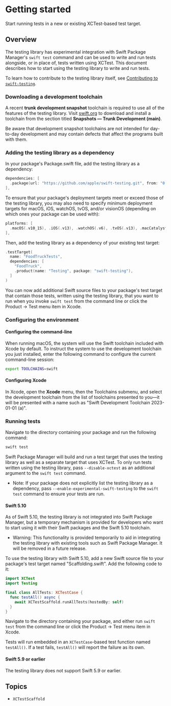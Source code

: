 # Getting started

<!--
This source file is part of the Swift.org open source project

Copyright (c) 2023 Apple Inc. and the Swift project authors
Licensed under Apache License v2.0 with Runtime Library Exception

See https://swift.org/LICENSE.txt for license information
See https://swift.org/CONTRIBUTORS.txt for Swift project authors
-->

<!-- NOTE: The voice of this document is directed at the second person ("you")
because it provides instructions the reader must follow directly. -->

Start running tests in a new or existing XCTest-based test target.

## Overview

The testing library has experimental integration with Swift Package Manager's
`swift test` command and can be used to write and run tests alongside, or in
place of, tests written using XCTest. This document describes how to start using
the testing library to write and run tests.

To learn how to contribute to the testing library itself, see
[Contributing to `swift-testing`](https://github.com/apple/swift-testing/blob/main/CONTRIBUTING.md).

### Downloading a development toolchain

A recent **trunk development snapshot** toolchain is required to use all of the
features of the testing library. Visit [swift.org](https://www.swift.org/download/#trunk-development-main)
to download and install a toolchain from the section titled
**Snapshots — Trunk Development (main)**.

Be aware that development snapshot toolchains are not intended for day-to-day
development and may contain defects that affect the programs built with them.

### Adding the testing library as a dependency

In your package's Package.swift file, add the testing library as a dependency:

```swift
dependencies: [
  .package(url: "https://github.com/apple/swift-testing.git", from: "0.7.0"),
],
```

To ensure that your package's deployment targets meet or exceed those of the
testing library, you may also need to specify minimum deployment targets for
macOS, iOS, watchOS, tvOS, and/or visionOS (depending on which ones your package
can be used with):

```swift
platforms: [
  .macOS(.v10_15), .iOS(.v13), .watchOS(.v6), .tvOS(.v13), .macCatalyst(.v13), .visionOS(.v1)
],
```

Then, add the testing library as a dependency of your existing test target:

```swift
.testTarget(
  name: "FoodTruckTests",
  dependencies: [
    "FoodTruck",
    .product(name: "Testing", package: "swift-testing"),
  ]
)
```

You can now add additional Swift source files to your package's test target that
contain those tests, written using the testing library, that you want to run
when you invoke `swift test` from the command line or click the
Product&nbsp;&rarr;&nbsp;Test menu item in Xcode.

### Configuring the environment

#### Configuring the command-line

When running macOS, the system will use the Swift toolchain included with Xcode
by default. To instruct the system to use the development toolchain you just
installed, enter the following command to configure the current command-line
session:

```sh
export TOOLCHAINS=swift
```

#### Configuring Xcode

In Xcode, open the **Xcode** menu, then the Toolchains submenu, and select the
development toolchain from the list of toolchains presented to you&mdash;it will
be presented with a name such as "Swift Development Toolchain 2023-01-01 (a)".

### Running tests

Navigate to the directory containing your package and run the following command:

```sh
swift test
```

Swift Package Manager will build and run a test target that uses the testing
library as well as a separate target that uses XCTest. To only run tests written
using the testing library, pass `--disable-xctest` as an additional argument to
the `swift test` command.

- Note: If your package does not explicitly list the testing library as a
  dependency, pass `--enable-experimental-swift-testing` to the `swift test`
  command to ensure your tests are run.

#### Swift 5.10

As of Swift 5.10, the testing library is not integrated into Swift Package
Manager, but a temporary mechanism is provided for developers who want to start
using it with their Swift packages and the Swift 5.10 toolchain.

- Warning: This functionality is provided temporarily to aid in integrating the
testing library with existing tools such as Swift Package Manager. It will be
removed in a future release.

To use the testing library with Swift 5.10, add a new Swift source
file to your package's test target named "Scaffolding.swift". Add the following
code to it:

```swift
import XCTest
import Testing

final class AllTests: XCTestCase {
  func testAll() async {
    await XCTestScaffold.runAllTests(hostedBy: self)
  }
}
```

Navigate to the directory containing your package, and either run `swift test`
from the command line or click the Product&nbsp;&rarr;&nbsp;Test menu item in
Xcode.

Tests will run embedded in an `XCTestCase`-based test function named
`testAll()`. If a test fails, `testAll()` will report the failure as its own.

#### Swift 5.9 or earlier

The testing library does not support Swift 5.9 or earlier.

## Topics

- ``XCTestScaffold``
